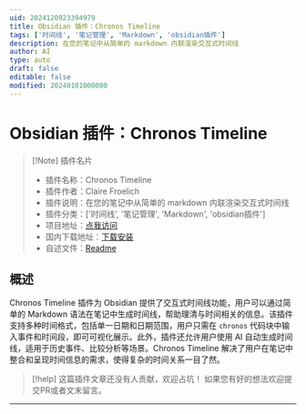 ```yaml
---
uid: 2024120923394979
title: Obsidian 插件：Chronos Timeline
tags: ['时间线', '笔记管理', 'Markdown', 'obsidian插件']
description: 在您的笔记中从简单的 markdown 内联渲染交互式时间线
author: AI
type: auto
draft: false
editable: false
modified: 20240101000000
---
```


# Obsidian 插件：Chronos Timeline

> [!Note] 插件名片
> - 插件名称：Chronos Timeline
> - 插件作者：Claire Froelich
> - 插件说明：在您的笔记中从简单的 markdown 内联渲染交互式时间线
> - 插件分类：['时间线', '笔记管理', 'Markdown', 'obsidian插件']
> - 项目地址：[点我访问](https://github.com/clairefro/obsidian-plugin-chronos)
> - 国内下载地址：[下载安装](https://pkmer.cn/products/plugin/pluginMarket/?chronos)
> - 自述文件：[Readme](https://ghproxy.net/https://raw.githubusercontent.com/clairefro/obsidian-plugin-chronos/main/README.md)



## 概述

Chronos Timeline 插件为 Obsidian 提供了交互式时间线功能，用户可以通过简单的 Markdown 语法在笔记中生成时间线，帮助理清与时间相关的信息。该插件支持多种时间格式，包括单一日期和日期范围，用户只需在 `chronos` 代码块中输入事件和时间段，即可可视化展示。此外，插件还允许用户使用 AI 自动生成时间线，适用于历史事件、比较分析等场景。Chronos Timeline 解决了用户在笔记中整合和呈现时间信息的需求，使得复杂的时间关系一目了然。


> [!help] 
> 这篇插件文章还没有人贡献，欢迎占坑！
> 如果您有好的想法欢迎提交PR或者文末留言。
> 

---



